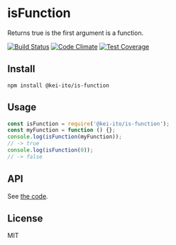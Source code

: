 # isFunction

Returns true is the first argument is a function.

[![Build Status](https://travis-ci.org/kei-ito/j1.svg?branch=master)](https://travis-ci.org/kei-ito/j1)
[![Code Climate](https://lima.codeclimate.com/github/kei-ito/j1/badges/gpa.svg)](https://lima.codeclimate.com/github/kei-ito/j1)
[![Test Coverage](https://lima.codeclimate.com/github/kei-ito/j1/badges/coverage.svg)](https://lima.codeclimate.com/github/kei-ito/j1/coverage)

## Install

```
npm install @kei-ito/is-function
```

## Usage

```javascript
const isFunction = require('@kei-ito/is-function');
const myFunction = function () {};
console.log(isFunction(myFunction));
// -> true
console.log(isFunction(0));
// -> false
```

## API

See [the code](https://github.com/kei-ito/j1/blob/master/isFunction/index.js).

## License

MIT
